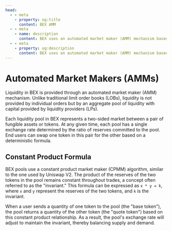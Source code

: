 ```yaml
---
head:
  - - meta
    - property: og:title
      content: BEX AMM
  - - meta
    - name: description
      content: BEX uses an automated market maker (AMM) mechanism based on the constant product formula to provide liquidity and enable token swaps
  - - meta
    - property: og:description
      content: BEX uses an automated market maker (AMM) mechanism based on the constant product formula to provide liquidity and enable token swaps
---
```


# Automated Market Makers (AMMs)

Liquidity in BEX is provided through an automated market maker (AMM) mechanism. Unlike traditional limit order books (LOBs), liquidity is not provided by individual orders but by an aggregate pool of liquidity with capital provided by liquidity providers (LPs).

Each liquidity pool in BEX represents a two-sided market between a pair of fungible assets or tokens. At any given time, each pool has a single exchange rate determined by the ratio of reserves committed to the pool. End users can swap one token in this pair for the other based on a deterministic formula.

## Constant Product Formula

BEX pools use a constant product market maker (CPMM) algorithm, similar to the one used by Uniswap V2. The product of the reserves of the two tokens in the pool remains constant throughout trades, a concept often referred to as the "invariant." This formula can be expressed as `x * y = k`, where `x` and `y` represent the reserves of the two tokens, and `k` is the invariant.

When a user sends a quantity of one token to the pool (the "base token"), the pool returns a quantity of the other token (the "quote token") based on this constant product relationship. As a result, the pool's exchange rate will adjust to maintain the invariant, thereby balancing supply and demand.
